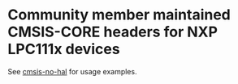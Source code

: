 Community member maintained CMSIS-CORE headers for NXP LPC111x devices
=====

See [cmsis-no-hal](https://github.com/scottt/cmsis-no-hal) for usage examples.

